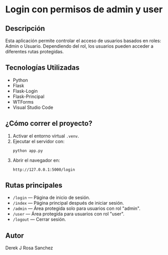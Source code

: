# Login con permisos de admin y user

## Descripción
Esta aplicación permite controlar el acceso de usuarios basados en roles: Admin o Usuario. Dependiendo del rol, los usuarios pueden acceder a diferentes rutas protegidas.

## Tecnologías Utilizadas
- Python
- Flask
- Flask-Login
- Flask-Principal
- WTForms
- Visual Studio Code

## ¿Cómo correr el proyecto?
1. Activar el entorno virtual `.venv`.
2. Ejecutar el servidor con:
   ```
   python app.py
   ```
3. Abrir el navegador en:
   ```
   http://127.0.0.1:5000/login
   ```

## Rutas principales
- `/login` — Página de inicio de sesión.
- `/index` — Página principal después de iniciar sesión.
- `/admin` — Área protegida solo para usuarios con rol "admin".
- `/user` — Área protegida para usuarios con rol "user".
- `/logout` — Cerrar sesión.

## Autor
Derek J Rosa Sanchez
